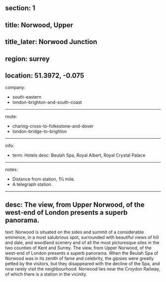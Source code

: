 section: 1
----
title: Norwood, Upper
----
title_later: Norwood Junction
----
region: surrey
----
location: 51.3972, -0.075
----
company:
- south-eastern
- london-brighton-and-south-coast
----
route:
- charing-cross-to-folkestone-and-dover
- london-bridge-to-brighton
----
info:
- term: Hotels
  desc: Beulah Spa, Royal Albert, Royal Crystal Palace
----
notes:
- Distance from station, 1½ mile.
- A telegraph station.
----
desc: The view, from Upper Norwood, of the west-end of London presents a superb panorama.
----
text: Norwood is situated on the sides and summit of a considerable eminence, in a most salubrious spot, surrounded with beautiful views of hill and dale, and woodland scenery and of all the most picturesque sites in the two counties of Kent and Surrey. The view, from Upper Norwood, of the west-end of London presents a superb panorama. When the Beulah Spa of Norwood was in its zenith of fame and celebrity, the gipsies were greatly petted by the visitors, but they disappeared with the decline of the Spa, and now rarely visit the neighbourhood. Norwood lies near the Croydon Railway, of which there is a station in the vicinity.
